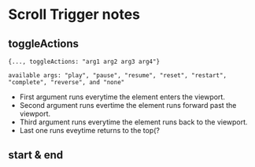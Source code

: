 # Scroll Trigger notes

## toggleActions

```
{..., toggleActions: "arg1 arg2 arg3 arg4"}

available args: "play", "pause", "resume", "reset", "restart", "complete", "reverse", and "none"
```

-   First argument runs everytime the element enters the viewport.
-   Second argument runs evertime the element runs forward past the viewport.
-   Third argument runs everytime the element runs back to the viewport.
-   Last one runs eveytime returns to the top(?

## start & end
